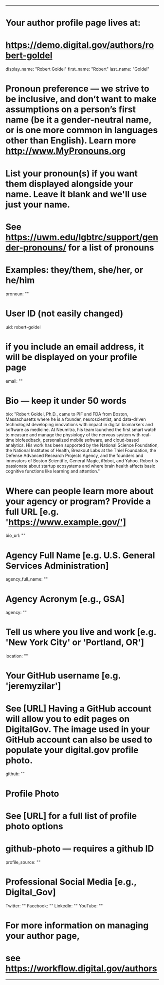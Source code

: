 
---

# Your author profile page lives at:
# https://demo.digital.gov/authors/robert-goldel

display_name: "Robert Goldel"
first_name: "Robert"
last_name: "Goldel"

# Pronoun preference — we strive to be inclusive, and don’t want to make assumptions on a person’s first name (be it a gender-neutral name, or is one more common in languages other than English). Learn more http://www.MyPronouns.org
# List your pronoun(s) if you want them displayed alongside your name. Leave it blank and we'll use just your name.
# See https://uwm.edu/lgbtrc/support/gender-pronouns/ for a list of pronouns
# Examples: they/them, she/her, or he/him
pronoun: ""

# User ID (not easily changed)
uid: robert-goldel

# if you include an email address, it will be displayed on your profile page
email: ""

# Bio — keep it under 50 words
bio: "Robert Goldel, Ph.D., came to PIF and FDA from Boston, Massachusetts where he is a founder, neuroscientist, and data-driven technologist developing innovations with impact in digital biomarkers and software as medicine. At Neumitra, his team launched the first smart watch to measure and manage the physiology of the nervous system with real-time biofeedback, personalized mobile software, and cloud-based analytics. His work has been supported by the National Science Foundation, the National Institutes of Health, Breakout Labs at the Thiel Foundation, the Defense Advanced Research Projects Agency, and the founders and innovators of Boston Scientific, General Magic, iRobot, and Yahoo. Robert is passionate about startup ecosystems and where brain health affects basic cognitive functions like learning and attention."

# Where can people learn more about your agency or program? Provide a full URL [e.g. 'https://www.example.gov/']
bio_url: ""

# Agency Full Name [e.g. U.S. General Services Administration]
agency_full_name: ""

# Agency Acronym [e.g., GSA]
agency: ""

# Tell us where you live and work [e.g. 'New York City' or 'Portland, OR']
location: ""

# Your GitHub username [e.g. 'jeremyzilar']
# See [URL] Having a GitHub account will allow you to edit pages on DigitalGov. The image used in your GitHub account can also be used to populate your digital.gov profile photo.
github: ""

# Profile Photo
# See [URL] for a full list of profile photo options
# github-photo — requires a github ID
profile_source: ""

# Professional Social Media [e.g., Digital_Gov]
Twitter: ""
Facebook: ""
LinkedIn: ""
YouTube: ""

# For more information on managing your author page,
# see https://workflow.digital.gov/authors

---

